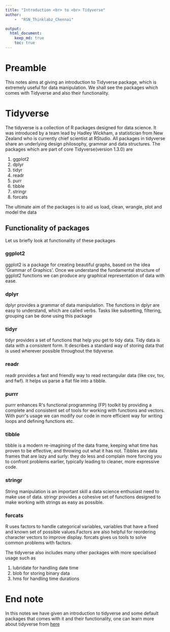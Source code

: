 ```yaml
---
title: "Introduction <br> to <br> Tidyverse"
author:    
    -  "RSN_Thinklabz_Chennai"

output:
  html_document:
    keep_md: true
    toc: true
---
```






# Preamble
This notes aims at giving an introduction to Tidyverse package, which is extremely useful for data manipulation. We shall see the packages which comes with Tidyverse and also their functionality.

# Tidyverse
The tidyverse is a collection of R packages designed for data science. It was introduced by a team lead by Hadley Wickham, a statistician from New Zealand who is currently chief scientist at RStudio. All packages in tidyverse share an underlying design philosophy, grammar and data structures. The packages which are part of core Tidyverse(version 1.3.0) are 
   
   1) ggplot2
   2) dplyr
   3) tidyr
   4) readr
   5) purr
   6) tibble
   7) stringr
   8) forcats   
   
The ultimate aim of the packages is to aid us load, clean, wrangle, plot and model the data

##  Functionality of packages

Let us briefly look at functionality of these packages

### ggplot2
ggplot2 is a package for creating beautiful graphs, based on the idea 'Grammar of Graphics'. Once we understand the fundamental structure of ggplot2 functions we can produce any graphical representation of data with ease.  

### dplyr
dplyr provides a grammar of data manipulation. The functions in dplyr are easy to understand, which are called verbs. Tasks like subsetting, filtering, grouping can be done using this package

### tidyr
tidyr provides a set of functions that help you get to tidy data. Tidy data is data with a consistent form. It describes a standard way of storing data that is used wherever possible throughout the tidyverse. 

### readr
readr provides a fast and friendly way to read rectangular data (like csv, tsv, and fwf). It helps us parse a flat file into a tibble. 

### purrr
purrr enhances R's functional programming (FP) toolkit by providing a complete and consistent set of tools for working with functions and vectors. With purr's usage we can modify our code in more efficient way for writing loops and defining functions etc.

### tibble
tibble is a modern re-imagining of the data frame, keeping what time has proven to be effective, and throwing out what it has not. Tibbles are data frames that are lazy and surly: they do less and complain more forcing you to confront problems earlier, typically leading to cleaner, more expressive code.

### stringr
String manipulation is an important skill a data science enthusiast need to make use of data. stringr provides a cohesive set of functions designed to make working with strings as easy as possible. 

### forcats
 R uses factors to handle categorical variables, variables that have a fixed and known set of possible values.Factors are also helpful for reordering character vectors to improve display. forcats gives us tools to solve common problems with factors.
    
    
    
The tidyverse also includes many other packages with more specialised usage such as
   
   1) lubridate for handling date time
   2) blob for storing binary data
   3) hms for handling time durations

# End note
 In this notes we have given an introduction to tidyverse and some default packages that comes with it and their functionality, one can learn more about tidyverse from [here](https://www.tidyverse.org/) 
 

